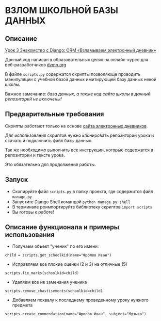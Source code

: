 # ВЗЛОМ ШКОЛЬНОЙ БАЗЫ ДАННЫХ

## Описание

[Урок 3 Знакомство с Django: ORM «Взламываем электронный дневник»](https://dvmn.org/modules/django-orm/lesson/correcting-grades/)

Данный код написан в образовательных целях на онлайн-курсе для веб-разработчиков [dvmn.org](https://dvmn.org)

В файле `scripts.py` содержатся скрипты позволяюще проводить манипуляции с учебной базой данных имитирующей базу данных некой школы.

Важное замечание: *база данных, а также код сайта школы в данный репозиторий не включены!*

## Предварительные требования

Скрипты работают только на основе [сайта электронных дневников](https://github.com/devmanorg/e-diary/tree/master).

Для использования скриптов нужно клонировать репозиторий урока и скачать и подключить файл базы данных.

Так же необходимо выполнить все инструкции, которые содержатся в репозитории и тексте урока.

Это обязательно для продолжения работы.

## Запуск

- Скопируйте файл `scripts.py` в папку проекта, где содержится файл `manage.py`
- Запустите Django Shell командой `python manage.py shell`
- В терминале роимпортируйте библиотеку скриптов ```import scripts```
- Вы готовы к работе!

## Описание функционала и примеры использования

- Получаем объект "ученик" по его имени:

```child = scripts.get_schoolkid(name="Фролов Иван")```

- Исправляем все плохие оценки (2 и 3) на отличные (5)

```scripts.fix_marks(schoolkid=child)```

- Удаляем все не замечания ученика

```scripts.remove_chastisements(schoolkid=child)```

- Добавляем похвалу к последнему проведенному уроку нужного предмета

```scripts.create_commendation(name="Фролов Иван", subject="Музыка")```
